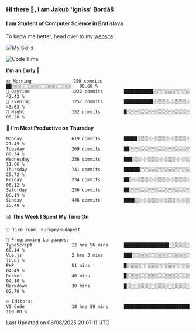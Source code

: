 ### Hi there 👋, I am Jakub 'igniss' Bordáš

#### I am Student of Computer Science in Bratislava
To know me better, head over to my [website](https://bordas.sk).

[![My Skills](https://skillicons.dev/icons?i=js,typescript,html,css,figma,svelte,vue,next,postgresql,nest,express,nodejs)](https://bordas.sk)


<!--START_SECTION:waka-->
![Code Time](http://img.shields.io/badge/Code%20Time-2%2C016%20hrs%2023%20mins-blue)

**I'm an Early 🐤** 

```text
🌞 Morning                250 commits         ██░░░░░░░░░░░░░░░░░░░░░░░   08.68 % 
🌆 Daytime                1222 commits        ███████████░░░░░░░░░░░░░░   42.42 % 
🌃 Evening                1257 commits        ███████████░░░░░░░░░░░░░░   43.63 % 
🌙 Night                  152 commits         █░░░░░░░░░░░░░░░░░░░░░░░░   05.28 % 
```
📅 **I'm Most Productive on Thursday** 

```text
Monday                   619 commits         █████░░░░░░░░░░░░░░░░░░░░   21.49 % 
Tuesday                  269 commits         ██░░░░░░░░░░░░░░░░░░░░░░░   09.34 % 
Wednesday                336 commits         ███░░░░░░░░░░░░░░░░░░░░░░   11.66 % 
Thursday                 741 commits         ██████░░░░░░░░░░░░░░░░░░░   25.72 % 
Friday                   234 commits         ██░░░░░░░░░░░░░░░░░░░░░░░   08.12 % 
Saturday                 236 commits         ██░░░░░░░░░░░░░░░░░░░░░░░   08.19 % 
Sunday                   446 commits         ████░░░░░░░░░░░░░░░░░░░░░   15.48 % 
```


📊 **This Week I Spent My Time On** 

```text
🕑︎ Time Zone: Europe/Budapest

💬 Programming Languages: 
TypeScript               12 hrs 56 mins      █████████████████░░░░░░░░   68.14 % 
Vue.js                   2 hrs 3 mins        ███░░░░░░░░░░░░░░░░░░░░░░   10.81 % 
PHP                      51 mins             █░░░░░░░░░░░░░░░░░░░░░░░░   04.49 % 
Docker                   46 mins             █░░░░░░░░░░░░░░░░░░░░░░░░   04.10 % 
Markdown                 30 mins             █░░░░░░░░░░░░░░░░░░░░░░░░   02.70 % 

🔥 Editors: 
VS Code                  18 hrs 59 mins      █████████████████████████   100.00 % 
```


 Last Updated on 06/08/2025 20:07:11 UTC
<!--END_SECTION:waka-->

